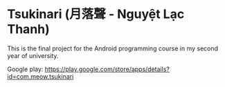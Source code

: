 # Tsukinari (月落聲 - Nguyệt Lạc Thanh)
This is the final project for the Android programming course in my second year of university.

Google play: https://play.google.com/store/apps/details?id=com.meow.tsukinari
